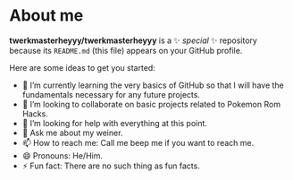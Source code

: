 # About me

**twerkmasterheyyy/twerkmasterheyyy** is a ✨ _special_ ✨ repository because its `README.md` (this file) appears on your GitHub profile.

Here are some ideas to get you started:

- 🌱 I’m currently learning the very basics of GitHub so that I will have the fundamentals necessary for any future projects.
- 👯 I’m looking to collaborate on basic projects related to Pokemon Rom Hacks.
- 🤔 I’m looking for help with everything at this point.
- 💬 Ask me about my weiner.
- 📫 How to reach me: Call me beep me if you want to reach me.
- 😄 Pronouns: He/Him.
- ⚡ Fun fact: There are no such thing as fun facts.
